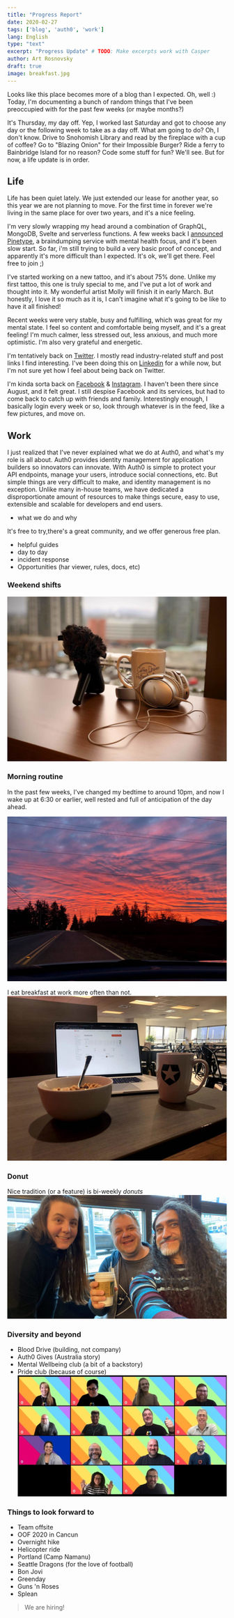 ```yaml
---
title: "Progress Report"
date: 2020-02-27
tags: ['blog', 'auth0', 'work']
lang: English
type: "text"
excerpt: "Progress Update" # TODO: Make excerpts work with Casper
author: Art Rosnovsky
draft: true
image: breakfast.jpg
---
```


Looks like this place becomes more of a blog than I expected. Oh, well :) Today, I'm documenting a bunch of random things that I've been preoccupied with for the past few weeks (or maybe months?)

It's Thursday, my day off. Yep, I worked last Saturday and got to choose any day or the following week to take as a day off. What am going to do? Oh, I don't know. Drive to Snohomish Library and read by the fireplace with a cup of coffee? Go to "Blazing Onion" for their Impossible Burger? Ride a ferry to Bainbridge Island for no reason? Code some stuff for fun? We'll see. But for now, a life update is in order.

## Life

Life has been quiet lately. We just extended our lease for another year, so this year we are not planning to move. For the first time in forever we're living in the same place for over two years, and it's a nice feeling.

I'm very slowly wrapping my head around a combination of GraphQL, MongoDB, Svelte and serverless functions. A few weeks back I [announced Pinetype](/blog/2020/02/02/do-you-want-to-build-a-service/), a braindumping service with mental health focus, and it's been slow start. So far, i'm still trying to build a very basic proof of concept, and apparently it's more difficult than I expected. It's ok, we'll get there. Feel free to join ;)

I've started working on a new tattoo, and it's about 75% done. Unlike my first tattoo, this one is truly special to me, and I've put a lot of work and thought into it. My wonderful artist Molly will finish it in early March. But honestly, I love it so much as it is, I can't imagine what it's going to be like to have it all finished!

Recent weeks were very stable, busy and fulfilling, which was great for my mental state. I feel so content and comfortable being myself, and it's a great feeling! I'm much calmer, less stressed out, less anxious, and much more optimistic. I'm also very grateful and energetic.

I'm tentatively back on [Twitter](https://twitter.com/rosnovsky). I mostly read industry-related stuff and post links I find interesting. I've been doing this on [Linkedin](https://linkedin.com/in/rosnovsky) for a while now, but I'm not sure yet how I feel about being back on Twitter.

I'm kinda sorta back on [Facebook](https://facebook.com/rosnovsky) & [Instagram](https://instagram.com/rosnovsky). I haven't been there since August, and it felt great. I still despise Facebook and its services, but had to come back to catch up with friends and family. Interestingly enough, I basically login every week or so, look through whatever is in the feed, like a few pictures, and move on.

## Work

I just realized that I've never explained what we do at Auth0, and what's my role is all about. Auth0 provides identity management for application builders so innovators can innovate. With Auth0 is simple to protect your API endpoints, manage your users, introduce social connections, etc. But simple things are very difficult to make, and identity management is no exception. Unlike many in-house teams, we have dedicated a disproportionate amount of resources to make things secure, easy to use, extensible and scalable for developers and end users.

- what we do and why

It's free to try,there's a great community, and we offer generous free plan.

- helpful guides
- day to day
- incident response
- Opportunities (har viewer, rules, docs, etc)

### Weekend shifts

![Weekend Shifts](podcasting.jpg)

### Morning routine

In the past few weeks, I've changed my bedtime to around 10pm, and now I wake up at 6:30 or earlier, well rested and full of anticipation of the day ahead. 

![Morning](morning.jpg)

I eat breakfast at work more often than not.
![Breakfast](breakfast.jpg)

### Donut

Nice tradition (or a feature) is bi-weekly *donuts*
![Donut](donut.jpg)

### Diversity and beyond

- Blood Drive (building, not company)
- Auth0 Gives (Australia story)
- Mental Wellbeing club (a bit of a backstory)
- Pride club (because of course)
![Pride Club](pride-club.jpg)

### Things to look forward to

- Team offsite
- OOF 2020 in Cancun
- Overnight hike
- Helicopter ride
- Portland (Camp Namanu)
- Seattle Dragons (for the love of football)
- Bon Jovi
- Greenday
- Guns 'n Roses
- Splean

> We are hiring!
